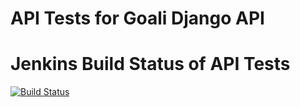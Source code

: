 # API Tests for Goali Django API


# Jenkins Build Status of API Tests

[![Build Status](https://2b59-199-101-192-89.ngrok.io/buildStatus/icon?job=goali_api_tests)](https://2b59-199-101-192-89.ngrok.io/job/goali_api_tests/)
